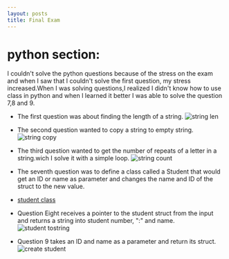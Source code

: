 ```yaml
---
layout: posts
title: Final Exam
---
```


# python section:

I couldn't solve the python questions because of the stress on the exam and when I saw that I couldn't solve the first question, my stress increased.When I was solving questions,I realized I didn't know how to use class in python and when I learned it better I was able to solve the question 7,8 and 9.

- The first question was about finding the length of a string.
![string len](https://azadehdarabi.github.io/assets/images/stringlen.PNG)

- The second question wanted to copy a string to empty string.
![string copy](https://azadehdarabi.github.io/assets/images/strcpy.PNG)

- The third question wanted to get the number of repeats of a letter in a string.wich I solve it with a simple loop.
![string count](https://azadehdarabi.github.io/assets/images/strcount.PNG)

- The seventh question was to define a class called a Student that would get an ID or name as parameter and changes the name and ID of the struct to the new value.
- [student class](https://azadehdarabi.github.io/assets/images/structpy.PNG)

- Question Eight receives a pointer to the student struct from the input and returns a string into student number, ":" and name.
![student tostring](https://azadehdarabi.github.io/assets/images/studenttost.PNG)

- Question 9 takes an ID and name as a parameter and return its struct.
![create student](https://azadehdarabi.github.io/assets/images/createstudent.PNG)

